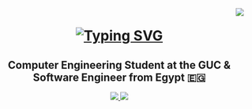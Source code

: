 <img align="right" src="https://visitor-badge.laobi.icu/badge?page_id=OmarAshraf-02.OmarAshraf-02&left_color=%23292C34&right_color=%23BD78E1" />

<h1 align="center">
<a href="https://git.io/typing-svg"><img src="https://readme-typing-svg.herokuapp.com?font=JetBrains+Mono&size=32&duration=3000&pause=1000&color=C3C9DA&center=true&vCenter=true&random=true&width=800&height=120&lines=Hello%2C+I'm+Omar+Ashraf;Welcome+to+my+profile" alt="Typing SVG" /></a>
</h1>

<h2 align="center">Computer Engineering Student at the GUC & Software Engineer from Egypt 🇪🇬</h2>

 <div align="center">
  <a href="mailto:omar@omarashraf.dev">
    <img src="https://img.shields.io/badge/Email-292C34?style=for-the-badge&logo=gmail&logoColor=BD78E1" />
  </a>
  <a href="https://linkedin.com/in/omarashraf02" target="_blank">
    <img src="https://img.shields.io/badge/LinkedIn-292C34?style=for-the-badge&logo=linkedin&logoColor=BD78E1" />
  </a>
 </div>
<br clear="both">

